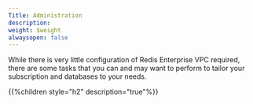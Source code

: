 ```yaml
---
Title: Administration
description: 
weight: $weight
alwaysopen: false
---
```

While there is very little configuration of Redis Enterprise VPC
required, there are some tasks that you can and may want to perform to
tailor your subscription and databases to your needs.

{{%children style="h2" description="true"%}}
